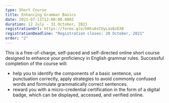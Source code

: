 ```yaml
---
type: Short Course
title: Enhancing Grammar Basics
date: 2021-07-11T12:00:00.000Z
duration: 12 July - 31 October, 2021
registrationUrl: https://forms.gle/hNtu6sCUyLazBzEX8
registrationDeadline: "Registration closes: 20 October, 2021"
order: "2"
---
```


This is a free-of-charge, self-paced and self-directed online short
course designed to enhance your proficiency in English grammar
rules. Successful completion of the course will:

- help you to identify the components of a basic sentence, use punctuation correctly, apply strategies to avoid commonly confused words and formulate grammatically correct sentences.
- reward you with a micro-credential certification in the form of a digital badge, which can be displayed, accessed, and verified online.
